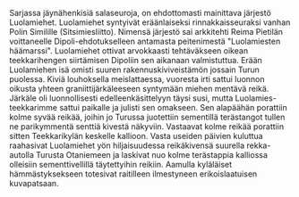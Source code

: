 
Sarjassa jäynähenkisiä salaseuroja, on ehdottomasti mainittava järjestö Luolamiehet. Luolamiehet 
syntyivät eräänlaiseksi rinnakkaisseuraksi vanhan Polin Similille (Sitsimiesliitto). Nimensä järjestö sai 
arkkitehti Reima Pietilän voittaneelle Dipoli-ehdotukselleen antamasta peitenimestä "Luolamiesten 
häämarssi". Luolamiehet ottivat arvokkaasti tehtäväkseen oikean teekkarihengen siirtämisen Dipoliin 
sen aikanaan valmistuttua. Erään Luolamiehen isä omisti suuren rakennuskiviveistämön jossain Turun 
puolessa. Kiviä louhoksella meislattaessa, vuoresta irti sattui luonnon oikusta yhteen 
graniittijärkäleeseen syntymään miehen mentävä reikä. Järkäle oli luonnollisesti edelleenkäsittelyyn 
täysi susi, mutta Luolamies-teekkarimme sattui paikalle ja julisti sen omakseen. Sen alapäähän 
porattiin kolme syvää reikää, joihin jo Turussa juotettiin sementillä terästangot tullen ne parikymmentä 
senttiä kivestä näkyviin. Vastaavat kolme reikää porattiin sitten Teekkarikylän keskelle kallioon. Vasta 
useiden päivien kuluttua raahasivat Luolamiehet yön hiljaisuudessa reikäkivensä suurella rekka-autolla 
Turusta Otaniemeen ja laskivat nuo kolme terästappia kalliossa olleisiin sementtivellillä täytettyihin 
reikiin. Aamulla kyläläiset hämmästyksekseen totesivat raitilleen ilmestyneen erikoislaatuisen 
kuvapatsaan.